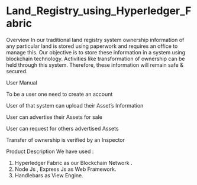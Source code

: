 # Land_Registry_using_Hyperledger_Fabric
Overview
In our traditional land registry system ownership information of any particular land is
stored using paperwork and requires an office to manage this.
Our objective​ is to store these information in a system using blockchain technology.
Activities like transformation of ownership can be held through this system.
Therefore, these information will remain safe & secured.

User Manual

To be a user one need to create an account

User of that system can upload their Asset’s Information

User can advertise their Assets for sale

User can request for others advertised Assets

Transfer of ownership is verified by an Inspector

Product Description
We have used :
1. Hyperledger Fabric as our Blockchain Network .
2. Node Js , Express Js as Web Framework.
3. Handlebars as View Engine.
